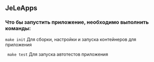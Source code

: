 ## JeLeApps


### Что бы запустить приложение, необходимо выполнить команды:


``` make init ``` Для сборки, настройки и запуска контейнеров для приложения

``` make test``` Для запуска автотестов приложения


